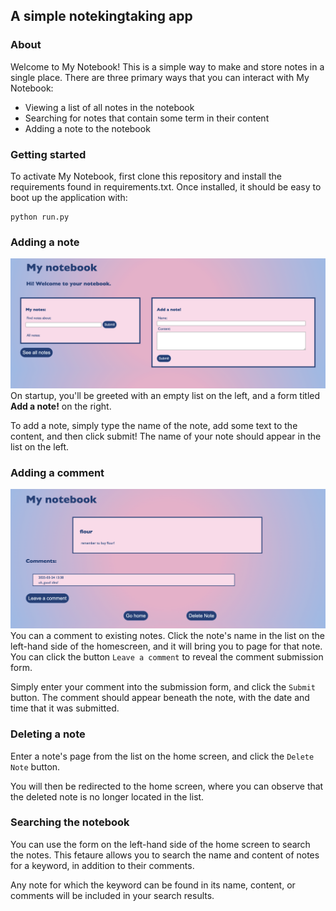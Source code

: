 ## A simple notekingtaking app

### About
Welcome to My Notebook! This is a simple way to make and store notes in a single place. There are three primary ways that you can interact with My Notebook:
- Viewing a list of all notes in the notebook
- Searching for notes that contain some term in their content
- Adding a note to the notebook

### Getting started
To activate My Notebook, first clone this repository and install the requirements found in requirements.txt. Once installed, it should be easy to boot up the application with:
```
python run.py
```
### Adding a note
![View of the notebook's home screen](images/home.png)
On startup, you'll be greeted with an empty list on the left, and a form titled **Add a note!** on the right. 

To add a note, simply type the name of the note, add some text to the content, and then click submit! The name of your note should appear in the list on the left. 

### Adding a comment
![View of a note with a single comment added below](images/comment.png)
You can a comment to existing notes. Click the note's name in the list on the left-hand side of the homescreen, and it will bring you to page for that note. You can click the button `Leave a comment` to reveal the comment submission form. 

Simply enter your comment into the submission form, and click the `Submit` button. The comment should appear beneath the note, with the date and time that it was submitted. 

### Deleting a note
Enter a note's page from the list on the home screen, and click the `Delete Note` button. 

You will then be redirected to the home screen, where you can observe that the deleted note is no longer located in the list.

### Searching the notebook
You can use the form on the left-hand side of the home screen to search the notes. This fetaure allows you to search the name and content of notes for a keyword, in addition to their comments. 

Any note for which the keyword can be found in its name, content, or comments will be included in your search results. 